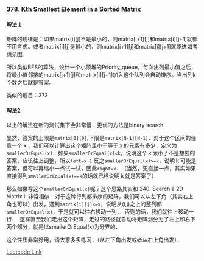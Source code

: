 ### 378. Kth Smallest Element in a Sorted Matrix  

#### 解法１
矩阵的规律是：如果matrix[i][j]不是最小的，则matrix[i+1][j]和matrix[i][j+1]就都不用考虑。或者matrix[i][j]是最小的，则matrix[i+1][j]和matrix[i][j+1]就能进如考虑范围。  

所以类似BFS的算法，设计一个小顶堆的Priority_queue，每次出列最小值之后，将最小值邻接的matrix[i+1][j]和matrix[i][j+1]加入这个队列会自动排序。当出列k个数之后就是答案。

类似的题目：373

#### 解法2
以上的解法在新的测试集下会非常慢．更优的方法是binary search.

显然，答案的上限是```matrix[0][0]```,下限是```matrix[N-1][N-1]```．对于这个区间的任意一个ｘ，我们可以计算出这个矩阵里小于等于ｘ的元素有多少，定义为```smallerOrEqual(x)```．如果```smallerOrEqual(x)<k```，说明这个ｋ太小了不是想要的答案，应该往上调整，所以```left=x+1```.反之```smallerOrEqual(x)>=k```，说明ｋ可能是答案，但可以再缩小一点试一试，因此```right=x```．　（当然，更直接一点，其实如果直接得到```smallerOrEqual(x)==k```的话就已经说明ｋ就是答案了）

那么如果写这个```smallerOrEqual(x)```呢？这个思路其实和 240. Search a 2D Matrix II 非常相似．对于这种行列都排序的矩阵，我们可以从左下角（其实右上角也可以）出发，遇到```matrix[i][j]<=x```，说明从(i,j)之上的整列都```smallerOrEqual(x)```，于是就可以往右移动一列．　否则的话，我们就往上移动一行．　这样直至我们走出这个矩阵，走过的路径就自动将矩阵划分为了左上和右下两个部分，就是以smallerOrEqual(x)为分界的．

这个性质非常好用，请大家多多练习．（从左下角出发或者从右上角出发）．


[Leetcode Link](https://leetcode.com/problems/kth-smallest-element-in-a-sorted-matrix)